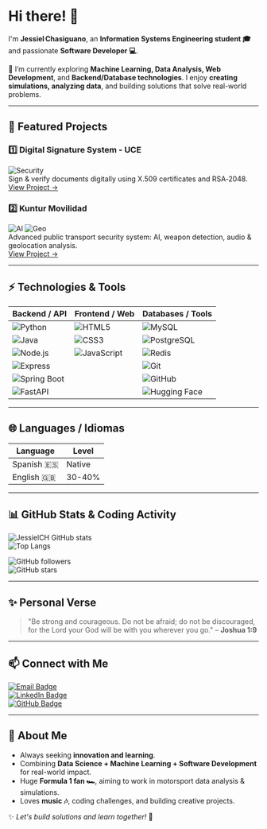 # Hi there! 👋

I'm **Jessiel Chasiguano**, an **Information Systems Engineering student 🎓** and passionate **Software Developer 💻**.  

🌱 I’m currently exploring **Machine Learning, Data Analysis, Web Development**, and **Backend/Database technologies**. I enjoy **creating simulations, analyzing data**, and building solutions that solve real-world problems.

---

## 🚀 Featured Projects

### 1️⃣ Digital Signature System - UCE
![Security](https://img.shields.io/badge/Security-RSA2048-red)  
Sign & verify documents digitally using X.509 certificates and RSA‑2048.  
[View Project →](https://github.com/JessielCH/firma_digitaL_uce)

### 2️⃣ Kuntur Movilidad
![AI](https://img.shields.io/badge/AI-FF6F61) ![Geo](https://img.shields.io/badge/Geo-4CAF50)  
Advanced public transport security system: AI, weapon detection, audio & geolocation analysis.  
[View Project →](https://github.com/JessielCH/Kuntur_Movilidad)

---

## ⚡ Technologies & Tools

| Backend / API | Frontend / Web | Databases / Tools |
|---------------|----------------|-----------------|
| ![Python](https://img.shields.io/badge/Python-FFD43B?logo=python&logoColor=blue) | ![HTML5](https://img.shields.io/badge/HTML5-E34F26?logo=html5&logoColor=white) | ![MySQL](https://img.shields.io/badge/MySQL-4479A1?logo=mysql&logoColor=white) |
| ![Java](https://img.shields.io/badge/Java-007396?logo=java&logoColor=white) | ![CSS3](https://img.shields.io/badge/CSS3-1572B6?logo=css3&logoColor=white) | ![PostgreSQL](https://img.shields.io/badge/PostgreSQL-336791?logo=postgresql&logoColor=white) |
| ![Node.js](https://img.shields.io/badge/Node.js-339933?logo=node.js&logoColor=white) | ![JavaScript](https://img.shields.io/badge/JavaScript-F7DF1E?logo=javascript&logoColor=black) | ![Redis](https://img.shields.io/badge/Redis-DC382D?logo=redis&logoColor=white) |
| ![Express](https://img.shields.io/badge/Express-000000?logo=express&logoColor=white) |  | ![Git](https://img.shields.io/badge/Git-F05032?logo=git&logoColor=white) |
| ![Spring Boot](https://img.shields.io/badge/SpringBoot-6DB33F?logo=spring&logoColor=white) |  | ![GitHub](https://img.shields.io/badge/GitHub-181717?logo=github&logoColor=white) |
| ![FastAPI](https://img.shields.io/badge/FastAPI-009688?logo=fastapi&logoColor=white) |  | ![Hugging Face](https://img.shields.io/badge/HuggingFace-F99000?logo=huggingface&logoColor=white) |

---

## 🌐 Languages / Idiomas

| Language | Level |
|----------|-------|
| Spanish 🇪🇸 | Native |
| English 🇬🇧 | 30-40% |

---

## 📊 GitHub Stats & Coding Activity

![JessielCH GitHub stats](https://github-readme-stats.vercel.app/api?username=JessielCH&show_icons=true&theme=radical)  
![Top Langs](https://github-readme-stats.vercel.app/api/top-langs/?username=JessielCH&layout=compact&theme=radical)  

![GitHub followers](https://img.shields.io/github/followers/JessielCH?label=Follow&style=social)  
![GitHub stars](https://img.shields.io/github/stars/JessielCH?style=social)  

---

## ✨ Personal Verse

> "Be strong and courageous. Do not be afraid; do not be discouraged, for the Lord your God will be with you wherever you go." – **Joshua 1:9**

---

## 📫 Connect with Me

[![Email Badge](https://img.shields.io/badge/Email-jessieljosue@gmail.com-c14438?style=flat-square&logo=gmail&logoColor=white)](mailto:jessieljosue@gmail.com)  
[![LinkedIn Badge](https://img.shields.io/badge/LinkedIn-Jessiel%20Josue-blue?style=flat-square&logo=linkedin&logoColor=white)](https://www.linkedin.com/in/jessiel-josue-chasiguano-santin/)  
[![GitHub Badge](https://img.shields.io/badge/GitHub-JessielCH-black?style=flat-square&logo=github&logoColor=white)](https://github.com/JessielCH)  

---

## 🌟 About Me

- Always seeking **innovation and learning**.  
- Combining **Data Science + Machine Learning + Software Development** for real-world impact.  
- Huge **Formula 1 fan 🏎️**, aiming to work in motorsport data analysis & simulations.  
- Loves **music 🎶**, coding challenges, and building creative projects.  

✨ *Let's build solutions and learn together!* 🚀
